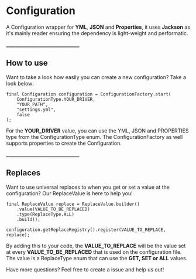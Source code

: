 # Configuration

A Configuration wrapper for **YML**, **JSON** and **Properties**, it uses **Jackson** as it's mainly reader ensuring the
dependency is light-weight and performatic.

**______________________________**

## How to use

Want to take a look how easily you can create a new configuration? Take a look below:

```
final Configuration configuration = ConfigurationFactory.start(
    ConfigurationType.YOUR_DRIVER,
    "YOUR_PATH",
    "settings.yml",
    false
);
``` 

For the **YOUR_DRIVER** value, you can use the YML, JSON and PROPERTIES type from the ConfigurationType enum.
The ConfigurationFactory as well supports properties to create the Configuration.

**______________________________**

## Replaces

Want to use universal replaces to when you get or set a value at the configuration?
Our ReplaceValue is here to help you!

```
final ReplaceValue replace = ReplaceValue.builder()
    .value(VALUE_TO_BE_REPLACED)
    .type(ReplaceType.ALL)
    .build();

configuration.getReplaceRegistry().register(VALUE_TO_REPLACE, replace);
```

By adding this to your code, the **VALUE_TO_REPLACE** will be the value set at every **VALUE_TO_BE_REPLACED** that is used
on the configuration file.
The value is a ReplaceType enum that can use the **GET, SET or ALL** values.

Have more questions? Feel free to create a issue and help us out!

